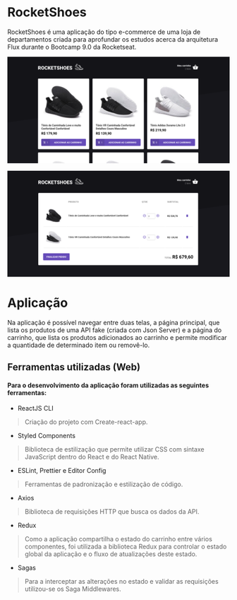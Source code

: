 # RocketShoes

RocketShoes é uma aplicação do tipo e-commerce de uma loja de departamentos criada para aprofundar os estudos acerca da arquitetura Flux durante o Bootcamp 9.0 da Rocketseat.


![Main page](https://github.com/MSantosAlves/rocketshoes-web/blob/master/rocketshoesWeb-main.png)

![Cart](https://github.com/MSantosAlves/rocketshoes-web/blob/master/rocketshoesWeb-cart.png)


# Aplicação

Na aplicação é possível navegar entre duas telas, a página principal, que lista os produtos de uma API fake (criada com Json Server) e a página do carrinho, que lista os produtos adicionados ao carrinho e permite modificar a quantidade de determinado item ou removê-lo.

## Ferramentas utilizadas (Web)

#### Para o desenvolvimento da aplicação foram utilizadas as seguintes ferramentas:



- ReactJS CLI

> Criação do projeto com Create-react-app.

- Styled Components

> Biblioteca de estilização que permite utilizar CSS com sintaxe JavaScript dentro do React e do React Native.



- ESLint, Prettier e Editor Config

> Ferramentas de padronização e estilização de código.

- Axios

> Biblioteca de requisições HTTP que busca os dados da API.



- Redux

> Como a aplicação compartilha o estado do carrinho entre vários componentes, foi utilizada a biblioteca Redux para controlar o estado global da aplicação e o fluxo de atualizações deste estado.

- Sagas

> Para a interceptar as alterações no estado e validar as requisições utilizou-se os Saga Middlewares.

